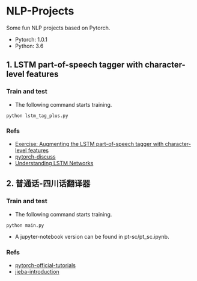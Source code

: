 # NLP-Projects
Some fun NLP projects based on Pytorch.
- Pytorch: 1.0.1
- Python: 3.6
## 1. LSTM part-of-speech tagger with character-level features
### Train and test

- The following command starts training.

```
python lstm_tag_plus.py
```
### Refs
- [Exercise: Augmenting the LSTM part-of-speech tagger with character-level features](https://pytorch.org/tutorials/beginner/nlp/sequence_models_tutorial.html#sphx-glr-beginner-nlp-sequence-models-tutorial-py)
- [pytorch-discuss](https://discuss.pytorch.org/t/implementation-augmenting-the-lstm-part-of-speech-tagger-with-character-level-features/10221/5)
- [Understanding LSTM Networks](https://colah.github.io/posts/2015-08-Understanding-LSTMs/)

## 2. 普通话-四川话翻译器
### Train and test

- The following command starts training.

```
python main.py
```
- A jupyter-notebook version can be found in pt-sc/pt_sc.ipynb.

### Refs
- [pytorch-official-tutorials](https://pytorch.org/tutorials/intermediate/seq2seq_translation_tutorial.html)
- [jieba-introduction](https://github.com/fxsjy/jieba)

